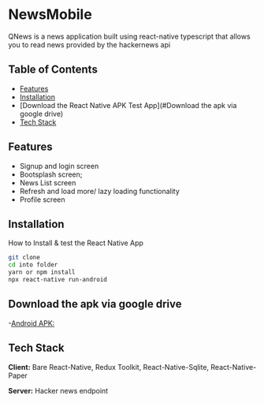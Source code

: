# NewsMobile

QNews is a news application built using react-native typescript that allows you to read news provided by the hackernews api

## Table of Contents

- [Features](#Features)
- [Installation](#Installation)
- [Download the React Native APK Test App](#Download the apk via google drive)
- [Tech Stack](#Tech%Stack)

## Features

- Signup and login screen
- Bootsplash screen;
- News List screen
- Refresh and load more/ lazy loading functionality
- Profile screen

## Installation

How to Install & test the React Native App

```bash
git clone
cd into folder
yarn or npm install
npx react-native run-android
```

## Download the apk via google drive

-[Android APK: ](https://drive.google.com/file/d/1N6kp6NwcocgqQCCykseNG1k8PO9k5fKX/view?usp=sharing)

## Tech Stack

**Client:** Bare React-Native, Redux Toolkit, React-Native-Sqlite, React-Native-Paper

**Server:** Hacker news endpoint
